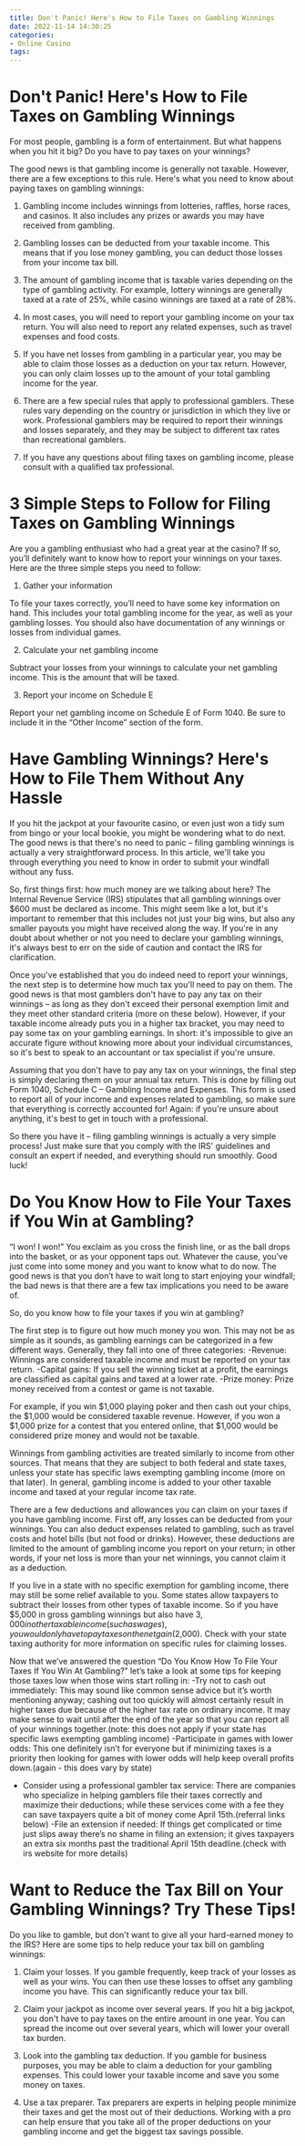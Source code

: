 ```yaml
---
title: Don't Panic! Here's How to File Taxes on Gambling Winnings
date: 2022-11-14 14:30:25
categories:
- Online Casino
tags:
---
```



#  Don't Panic! Here's How to File Taxes on Gambling Winnings

For most people, gambling is a form of entertainment. But what happens when you hit it big? Do you have to pay taxes on your winnings?

The good news is that gambling income is generally not taxable. However, there are a few exceptions to this rule. Here's what you need to know about paying taxes on gambling winnings:

1. Gambling income includes winnings from lotteries, raffles, horse races, and casinos. It also includes any prizes or awards you may have received from gambling.

2. Gambling losses can be deducted from your taxable income. This means that if you lose money gambling, you can deduct those losses from your income tax bill.

3. The amount of gambling income that is taxable varies depending on the type of gambling activity. For example, lottery winnings are generally taxed at a rate of 25%, while casino winnings are taxed at a rate of 28%.

4. In most cases, you will need to report your gambling income on your tax return. You will also need to report any related expenses, such as travel expenses and food costs.

5. If you have net losses from gambling in a particular year, you may be able to claim those losses as a deduction on your tax return. However, you can only claim losses up to the amount of your total gambling income for the year.

6. There are a few special rules that apply to professional gamblers. These rules vary depending on the country or jurisdiction in which they live or work. Professional gamblers may be required to report their winnings and losses separately, and they may be subject to different tax rates than recreational gamblers.

7. If you have any questions about filing taxes on gambling income, please consult with a qualified tax professional.

#  3 Simple Steps to Follow for Filing Taxes on Gambling Winnings

Are you a gambling enthusiast who had a great year at the casino? If so, you’ll definitely want to know how to report your winnings on your taxes. Here are the three simple steps you need to follow:

1. Gather your information

 To file your taxes correctly, you’ll need to have some key information on hand. This includes your total gambling income for the year, as well as your gambling losses. You should also have documentation of any winnings or losses from individual games.

2. Calculate your net gambling income

Subtract your losses from your winnings to calculate your net gambling income. This is the amount that will be taxed.

3. Report your income on Schedule E

Report your net gambling income on Schedule E of Form 1040. Be sure to include it in the “Other Income” section of the form.

#  Have Gambling Winnings? Here's How to File Them Without Any Hassle

If you hit the jackpot at your favourite casino, or even just won a tidy sum from bingo or your local bookie, you might be wondering what to do next. The good news is that there's no need to panic – filing gambling winnings is actually a very straightforward process. In this article, we'll take you through everything you need to know in order to submit your windfall without any fuss.

So, first things first: how much money are we talking about here? The Internal Revenue Service (IRS) stipulates that all gambling winnings over $600 must be declared as income. This might seem like a lot, but it's important to remember that this includes not just your big wins, but also any smaller payouts you might have received along the way. If you're in any doubt about whether or not you need to declare your gambling winnings, it's always best to err on the side of caution and contact the IRS for clarification.

Once you've established that you do indeed need to report your winnings, the next step is to determine how much tax you'll need to pay on them. The good news is that most gamblers don't have to pay any tax on their winnings – as long as they don't exceed their personal exemption limit and they meet other standard criteria (more on these below). However, if your taxable income already puts you in a higher tax bracket, you may need to pay some tax on your gambling earnings. In short: it's impossible to give an accurate figure without knowing more about your individual circumstances, so it's best to speak to an accountant or tax specialist if you're unsure.

Assuming that you don't have to pay any tax on your winnings, the final step is simply declaring them on your annual tax return. This is done by filling out Form 1040, Schedule C – Gambling Income and Expenses. This form is used to report all of your income and expenses related to gambling, so make sure that everything is correctly accounted for! Again: if you're unsure about anything, it's best to get in touch with a professional.

So there you have it – filing gambling winnings is actually a very simple process! Just make sure that you comply with the IRS' guidelines and consult an expert if needed, and everything should run smoothly. Good luck!

#  Do You Know How to File Your Taxes if You Win at Gambling?

“I won! I won!” You exclaim as you cross the finish line, or as the ball drops into the basket, or as your opponent taps out. Whatever the cause, you’ve just come into some money and you want to know what to do now. The good news is that you don’t have to wait long to start enjoying your windfall; the bad news is that there are a few tax implications you need to be aware of. 

So, do you know how to file your taxes if you win at gambling?

The first step is to figure out how much money you won. This may not be as simple as it sounds, as gambling earnings can be categorized in a few different ways. Generally, they fall into one of three categories:
-Revenue: Winnings are considered taxable income and must be reported on your tax return.
-Capital gains: If you sell the winning ticket at a profit, the earnings are classified as capital gains and taxed at a lower rate.
-Prize money: Prize money received from a contest or game is not taxable.

For example, if you win $1,000 playing poker and then cash out your chips, the $1,000 would be considered taxable revenue. However, if you won a $1,000 prize for a contest that you entered online, that $1,000 would be considered prize money and would not be taxable. 

Winnings from gambling activities are treated similarly to income from other sources. That means that they are subject to both federal and state taxes, unless your state has specific laws exempting gambling income (more on that later). In general, gambling income is added to your other taxable income and taxed at your regular income tax rate. 

There are a few deductions and allowances you can claim on your taxes if you have gambling income. First off, any losses can be deducted from your winnings. You can also deduct expenses related to gambling, such as travel costs and hotel bills (but not food or drinks). However, these deductions are limited to the amount of gambling income you report on your return; in other words, if your net loss is more than your net winnings, you cannot claim it as a deduction. 

If you live in a state with no specific exemption for gambling income, there may still be some relief available to you. Some states allow taxpayers to subtract their losses from other types of taxable income. So if you have $5,000 in gross gambling winnings but also have $3,000 in other taxable income (such as wages), you would only have to pay taxes on the net gain ($2,000). Check with your state taxing authority for more information on specific rules for claiming losses. 

Now that we’ve answered the question “Do You Know How To File Your Taxes If You Win At Gambling?” let’s take a look at some tips for keeping those taxes low when those wins start rolling in: 
-Try not to cash out immediately: This may sound like common sense advice but it’s worth mentioning anyway; cashing out too quickly will almost certainly result in higher taxes due because of the higher tax rate on ordinary income. It may make sense to wait until after the end of the year so that you can report all of your winnings together.(note: this does not apply if your state has specific laws exempting gambling income) 
-Participate in games with lower odds: This one definitely isn’t for everyone but if minimizing taxes is a priority then looking for games with lower odds will help keep overall profits down.(again - this does vary by state) 
- Consider using a professional gambler tax service: There are companies who specialize in helping gamblers file their taxes correctly and maximize their deductions; while these services come with a fee they can save taxpayers quite a bit of money come April 15th.(referral links below) 
-File an extension if needed: If things get complicated or time just slips away there’s no shame in filing an extension; it gives taxpayers an extra six months past the traditional April 15th deadline.(check with irs website for more details)

#  Want to Reduce the Tax Bill on Your Gambling Winnings? Try These Tips!

Do you like to gamble, but don't want to give all your hard-earned money to the IRS? Here are some tips to help reduce your tax bill on gambling winnings:

1. Claim your losses. If you gamble frequently, keep track of your losses as well as your wins. You can then use these losses to offset any gambling income you have. This can significantly reduce your tax bill.

2. Claim your jackpot as income over several years. If you hit a big jackpot, you don't have to pay taxes on the entire amount in one year. You can spread the income out over several years, which will lower your overall tax burden.

3. Look into the gambling tax deduction. If you gamble for business purposes, you may be able to claim a deduction for your gambling expenses. This could lower your taxable income and save you some money on taxes.

4. Use a tax preparer. Tax preparers are experts in helping people minimize their taxes and get the most out of their deductions. Working with a pro can help ensure that you take all of the proper deductions on your gambling income and get the biggest tax savings possible.
